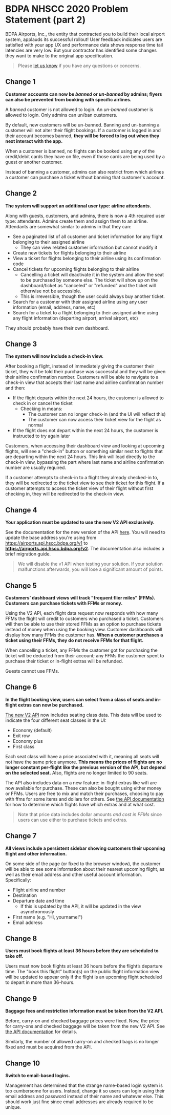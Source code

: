 # BDPA NHSCC 2020 Problem Statement (part 2)

BDPA Airports, Inc., the entity that contracted you to build their local airport
system, applauds its successful rollout! User feedback indicates users are
satisfied with your app UX and performance data shows response time tail
latencies are very low. But your contractor has identified some changes they
want to make to the original app specification.

> Please [let us know](https://github.com/nhscc/problem-statements/issues) if
> you have any questions or concerns.

## Change 1

**Customer accounts can now be _banned_ or _un-banned_ by admins; flyers can
also be prevented from booking with specific airlines.**

A _banned_ customer is not allowed to login. An _un-banned_ customer is allowed
to login. Only admins can un/ban customers.

By default, new customers will be un-banned. Banning and un-banning a customer
will not alter their flight bookings. If a customer is logged in and their
account becomes banned, **they will be forced to log out when they next interact
with the app.**

When a customer is banned, no flights can be booked using any of the
credit/debit cards they have on file, even if those cards are being used by a
guest or another customer.

Instead of banning a customer, admins can also restrict from which airlines a
customer can purchase a ticket without banning that customer's account.

## Change 2

**The system will support an additional user type: airline attendants.**

Along with guests, customers, and admins, there is now a 4th required user type:
attendants. Admins create them and assign them to an airline. Attendants are
somewhat similar to admins in that they can:

- See a paginated list of all customer and ticket information for any flight
  belonging to their assigned airline
  - They can view related customer information but cannot modify it
- Create new tickets for flights belonging to their airline
- View a ticket for flights belonging to their airline using its confirmation
  code
- Cancel tickets for upcoming flights belonging to their airline
  - Cancelling a ticket will deactivate it in the system and allow the seat to
    be purchased by someone else. The ticket will show up on the
    dashboard/ticket as "canceled" or "refunded" and the ticket will otherwise
    not be accessible.
  - This is irreversible, though the user could always buy another ticket.
- Search for a customer with their assigned airline using any user information
  (email, address, name, etc)
- Search for a ticket to a flight belonging to their assigned airline using any
  flight information (departing airport, arrival airport, etc)

They should probably have their own dashboard.

## Change 3

**The system will now include a check-in view.**

After booking a flight, instead of immediately giving the customer their ticket,
they will be told their purchase was successful and they will be given their
airline confirmation number. Customers will be able to navigate to a check-in
view that accepts their last name and airline confirmation number and then:

- If the flight departs within the next 24 hours, the customer is allowed to
  check in or cancel the ticket
  - Checking in means:
    - The customer can no longer check-in (and the UI will reflect this)
    - The customer can now access their ticket view for the flight as normal
- If the flight does not depart within the next 24 hours, the customer is
  instructed to try again later

Customers, when accessing their dashboard view and looking at upcoming flights,
will see a "check-in" button or something similar next to flights that are
departing within the next 24 hours. This link will lead directly to the check-in
view, bypassing the part where last name and airline confirmation number are
usually required.

If a customer attempts to check-in to a flight they already checked-in to, they
will be redirected to the ticket view to see their ticket for this flight. If a
customer attempts to access the ticket view of their flight without first
checking in, they will be redirected to the check-in view.

## Change 4

**Your application must be updated to use the new V2 API exclusively.**

See the documentation for the new version of the API
[here](https://hscc210ff8c0.docs.apiary.io). You will need to update the base
address you're using from https://airports.api.hscc.bdpa.org/v1 to
**https://airports.api.hscc.bdpa.org/v2**. The documentation also includes a
brief migration guide.

> We will disable the v1 API when testing your solution. If your solution
> malfunctions afterwards, you will lose a significant amount of points.

## Change 5

**Customers’ dashboard views will track "frequent flier miles" (FFMs). Customers
can purchase tickets with FFMs or money.**

Using the V2 API, each flight data request now responds with how many FFMs the
flight will credit to customers who purchased a ticket. Customers will then be
able to use their stored FFMs as an option to purchase tickets instead of money
when using the booking view. Customer dashboards will display how many FFMs the
customer has. **When a customer purchases a ticket using their FFMs, they do not
receive FFMs for that flight.**

When cancelling a ticket, any FFMs the customer got for purchasing the ticket
will be deducted from their account; any FFMs the customer spent to purchase
their ticket or in-flight extras will be refunded.

Guests cannot use FFMs.

## Change 6

**In the flight booking view, users can select from a class of seats and
in-flight extras can now be purchased.**

[The new V2 API](https://hscc210ff8c0.docs.apiary.io) now includes seating class
data. This data will be used to indicate the four different seat classes in the
UI:

- Economy (default)
- Exit row
- Economy plus
- First class

Each seat class will have a price associated with it, meaning all seats will not
have the same price anymore. **This means the prices of flights are no longer
constant per-flight like the previous version of the API, but depend on the
selected seat.** Also, flights are no longer limited to 90 seats.

The API also includes data on a new feature: in-flight extras like wifi are now
available for purchase. These can also be bought using either money or FFMs.
Users are free to mix and match their purchases, choosing to pay with ffms for
some items and dollars for others. See
[the API documentation](https://hscc210ff8c0.docs.apiary.io) for how to
determine which flights have which extras and at what cost.

> Note that price data includes dollar amounts _and cost in FFMs_ since users
> can use either to purchase tickets and extras.

## Change 7

**All views include a persistent sidebar showing customers their upcoming flight
and other information.**

On some side of the page (or fixed to the browser window), the customer will be
able to see some information about their nearest upcoming flight, as well as
their email address and other useful account information. Specifically:

- Flight airline and number
- Destination
- Departure date and time
  - If this is updated by the API, it will be updated in the view asynchronously
- First name (e.g. "Hi, yourname!")
- Email address

## Change 8

**Users must book flights at least 36 hours before they are scheduled to take
off.**

Users must now book flights at least 36 hours before the flight’s departure
time. The "book this flight" button(s) on the public flight information view
will be updated to appear only if the flight is an upcoming flight scheduled to
depart in more than 36-hours.

## Change 9

**Baggage fees and restriction information must be taken from the V2 API.**

Before, carry-on and checked baggage prices were fixed. Now, the price for
carry-ons and checked baggage will be taken from the new V2 API. See
[the API documentation](https://hscc210ff8c0.docs.apiary.io) for details.

Similarly, the number of allowed carry-on and checked bags is no longer fixed
and must be acquired from the API.

## Change 10

**Switch to email-based logins.**

Management has determined that the strange name-based login system is too
cumbersome for users. Instead, change it so users can login using their email
address and password instead of their name and whatever else. This should work
just fine since email addresses are already required to be unique.
